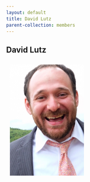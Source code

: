 ```yaml
---
layout: default
title: David Lutz
parent-collection: members
---
```


## David Lutz
<img src="/media/members/david_lutz.jpg" alt="1" width = 200px height = 300px style="object-fit: cover; float: left; margin: 10px">
